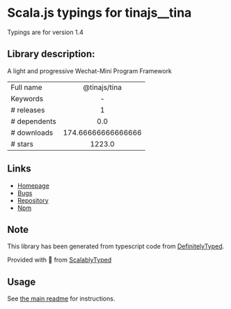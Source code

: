 
# Scala.js typings for tinajs__tina

Typings are for version 1.4

## Library description:
A light and progressive Wechat-Mini Program Framework

|                    |                 |
| ------------------ | :-------------: |
| Full name          | @tinajs/tina |
| Keywords           | - |
| # releases         | 1 |
| # dependents       | 0.0 |
| # downloads        | 174.66666666666666 |
| # stars            | 1223.0 |

## Links
- [Homepage](https://tina.js.org)
- [Bugs](https://github.com/tinajs/tina/issues)
- [Repository](https://github.com/tinajs/tina)
- [Npm](https://www.npmjs.com/package/%40tinajs%2Ftina)
    


## Note
This library has been generated from typescript code from [DefinitelyTyped](https://definitelytyped.org).

Provided with :purple_heart: from [ScalablyTyped](https://github.com/oyvindberg/ScalablyTyped)

## Usage
See [the main readme](../../readme.md) for instructions.


